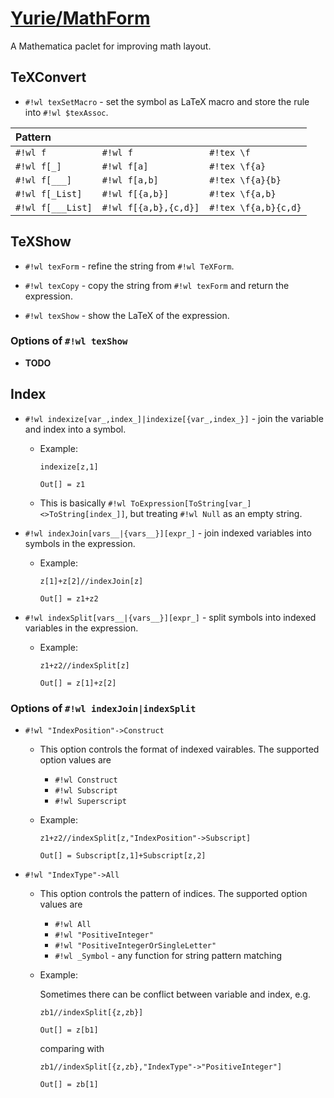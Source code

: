 # [Yurie/MathForm](https://github.com/yuriever/Yurie-MathForm)

A Mathematica paclet for improving math layout.

## TeXConvert

* `#!wl texSetMacro` - set the symbol as LaTeX macro and store the rule into `#!wl $texAssoc`.

<center>

| Pattern           |                       |                      |
| :---------------- | :-------------------- | :------------------- |
| `#!wl f`          | `#!wl f`              | `#!tex \f`           |
| `#!wl f[_]`       | `#!wl f[a]`           | `#!tex \f{a}`        |
| `#!wl f[___]`     | `#!wl f[a,b]`         | `#!tex \f{a}{b}`     |
| `#!wl f[_List]`   | `#!wl f[{a,b}]`       | `#!tex \f{a,b}`      |
| `#!wl f[___List]` | `#!wl f[{a,b},{c,d}]` | `#!tex \f{a,b}{c,d}` |

</center>

## TeXShow

* `#!wl texForm` - refine the string from `#!wl TeXForm`.

* `#!wl texCopy` - copy the string from `#!wl texForm` and return the expression.

* `#!wl texShow` - show the LaTeX of the expression.

### Options of `#!wl texShow`

* **TODO**

## Index

* `#!wl indexize[var_,index_]|indexize[{var_,index_}]` - join the variable and index into a symbol.

    * Example:

        ``` wl
        indexize[z,1]
        ```

        ``` wl
        Out[] = z1
        ```

    * This is basically `#!wl ToExpression[ToString[var_]<>ToString[index_]]`, but treating `#!wl Null` as an empty string.

* `#!wl indexJoin[vars__|{vars__}][expr_]` - join indexed variables into symbols in the expression.

    * Example:

        ``` wl
        z[1]+z[2]//indexJoin[z]
        ```

        ``` wl
        Out[] = z1+z2
        ```

* `#!wl indexSplit[vars__|{vars__}][expr_]` - split symbols into indexed variables in the expression.

    * Example:

        ``` wl
        z1+z2//indexSplit[z]
        ```

        ``` wl
        Out[] = z[1]+z[2]
        ```

### Options of `#!wl indexJoin|indexSplit`

* `#!wl "IndexPosition"->Construct`

    * This option controls the format of indexed vairables. The supported option values are

        * `#!wl Construct`
        * `#!wl Subscript`
        * `#!wl Superscript`

    * Example:

        ``` wl
        z1+z2//indexSplit[z,"IndexPosition"->Subscript]
        ```

        ``` wl
        Out[] = Subscript[z,1]+Subscript[z,2]
        ```

* `#!wl "IndexType"->All`

    * This option controls the pattern of indices. The supported option values are

        * `#!wl All`
        * `#!wl "PositiveInteger"`
        * `#!wl "PositiveIntegerOrSingleLetter"`
        * `#!wl _Symbol` - any function for string pattern matching

    * Example:

        Sometimes there can be conflict between variable and index, e.g.

        ``` wl
        zb1//indexSplit[{z,zb}]
        ```

        ``` wl
        Out[] = z[b1]
        ```

        comparing with

        ``` wl
        zb1//indexSplit[{z,zb},"IndexType"->"PositiveInteger"]
        ```

        ``` wl
        Out[] = zb[1]
        ```
